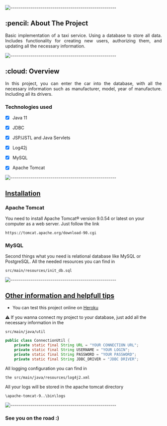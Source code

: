 ![-----------------------------------------------------](https://raw.githubusercontent.com/andreasbm/readme/master/assets/lines/rainbow.png)

<!-- ABOUT THE PROJECT -->
<h2 id="about-the-project"> :pencil: About The Project</h2>

<p align="justify"> 
  Basic implementation of a taxi service. Using a database to store all data.
Includes functionality for creating new users, authorizing them, and updating all the necessary information.
</p>

![-----------------------------------------------------](https://raw.githubusercontent.com/andreasbm/readme/master/assets/lines/rainbow.png)

<!-- OVERVIEW -->
<h2 id="overview"> :cloud: Overview</h2>

<p align="justify"> 
  In this project, you can enter the car into the database, with all the necessary information such as manufacturer, model, year of manufacture. Including all its drivers.
</p>

### **Technologies used**

- [x] Java 11
- [x] JDBC
- [x] JSP/JSTL and Java Servlets
- [x] Log42j
- [x] MySQL
- [x] Apache Tomcat


![-----------------------------------------------------](https://raw.githubusercontent.com/andreasbm/readme/master/assets/lines/rainbow.png)

## [Installation](#installation)

### **Apache Tomcat**

You need to install Apache Tomcat® version 9.0.54 or latest on your computer as a web server.
Just follow the link

```
https://tomcat.apache.org/download-90.cgi
```

### **MySQL**

Second things what you need is relational database like MySQL or PostgreSQL.
All the needed resources you can find in 

```
src/main/resources/init_db.sql
```
![-----------------------------------------------------](https://raw.githubusercontent.com/andreasbm/readme/master/assets/lines/rainbow.png)

## [Other information and helpfull tips](#otherinformationandhelpfulltips)

- You can test this project online on [Heroku](https://basic-taxi.herokuapp.com/login)

⚠️ If you wanna connect my project to your database, just add all the necessary information in the

```
src/main/java/util
```

```java
public class ConnectionUtil {
    private static final String URL = "YOUR CONNECTION URL";
    private static final String USERNAME = "YOUR LOGIN";
    private static final String PASSWORD = "YOUR PASSWORD";
    private static final String JDBC_DRIVER = "JDBC DRIVER";
```

All logging configuration you can find in 

```
the src/main/java/resources/log4j2.xml
```
All your logs will be stored in the apache tomcat directory

```
\apache-tomcat-9..\bin\logs
```

![-----------------------------------------------------](https://raw.githubusercontent.com/andreasbm/readme/master/assets/lines/rainbow.png)

### **See you on the road :)**
